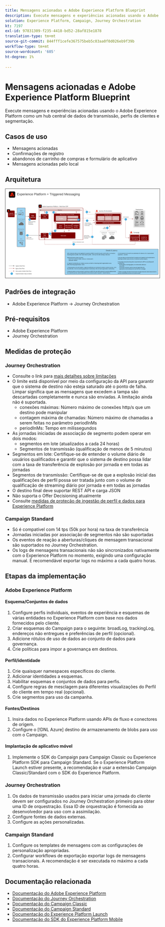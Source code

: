```yaml
---
title: Mensagens acionadas e Adobe Experience Platform Blueprint
description: Execute mensagens e experiências acionadas usando o Adobe Experience Platform como um hub central de dados de transmissão, perfis de clientes e segmentação.
solution: Experience Platform, Campaign, Journey Orchestration
kt: 7197
exl-id: 97831309-f235-4418-bd52-28af815e1878
translation-type: tm+mt
source-git-commit: 844fff1cefe367575beb5c03aa0f0d026eb9f39b
workflow-type: tm+mt
source-wordcount: '605'
ht-degree: 1%

---
```


# Mensagens acionadas e Adobe Experience Platform Blueprint

Execute mensagens e experiências acionadas usando o Adobe Experience Platform como um hub central de dados de transmissão, perfis de clientes e segmentação.

## Casos de uso

* Mensagens acionadas
* Confirmações de registro
* abandonos de carrinho de compras e formulário de aplicativo
* Mensagens acionadas pelo local

## Arquitetura

<img src="assets/triggered.svg" alt="Arquitetura de referência para o cenário de mensagens acionadas e Adobe Experience Platform" style="border:1px solid #4a4a4a" />

## Padrões de integração

* Adobe Experience Platform -> Journey Orchestration

## Pré-requisitos

* Adobe Experience Platform
* Journey Orchestration

## Medidas de proteção

### Journey Orchestration

* Consulte o link para [mais detalhes sobre limitações](https://experienceleague.adobe.com/docs/journeys/using/starting-with-journeys/limitations.html?lang=en#starting-with-journeys)
* O limite está disponível por meio da configuração da API para garantir que o sistema de destino não esteja saturado até o ponto de falha. Limpar significa que as mensagens que excedem a tampa são descartadas completamente e nunca são enviadas. A limitação ainda não é suportada.
   * conexões máximas: Número máximo de conexões http/s que um destino pode manipular
   * contagem máxima de chamadas: Número máximo de chamadas a serem feitas no parâmetro periodInMs
   * periodInMs: Tempo em milissegundos
* As jornadas iniciadas de associação de segmento podem operar em dois modos:
   * segmentos em lote (atualizados a cada 24 horas)
   * Segmentos de transmissão (qualificação de menos de 5 minutos)
* Segmentos em lote: Certifique-se de entender o volume diário de usuários qualificados e garantir que o sistema de destino possa lidar com a taxa de transferência de explosão por jornada e em todas as jornadas
* Segmentos de transmissão: Certifique-se de que a explosão inicial das qualificações de perfil possa ser tratada junto com o volume de qualificação de streaming diário por jornada e em todas as jornadas
* O destino final deve suportar REST API e carga JSON
* Não suporta o Offer Decisioning atualmente
* Consulte [medidas de proteção de ingestão de perfil e dados para Experience Platform](https://experienceleague.adobe.com/docs/experience-platform/profile/guardrails.html?lang=en)

### Campaign Standard

* Só é compatível com 14 tps (50k por hora) na taxa de transferência
* Jornadas iniciadas por associação de segmentos não são suportadas
* Os eventos de reação a aberturas/cliques de mensagem transacional são suportados no Journey Orchestration.
* Os logs de mensagens transacionais não são sincronizados nativamente com o Experience Platform no momento, exigindo uma configuração manual. É recomendável exportar logs no máximo a cada quatro horas.


## Etapas da implementação

### Adobe Experience Platform

#### Esquema/Conjuntos de dados

1. Configure perfis individuais, eventos de experiência e esquemas de várias entidades no Experience Platform com base nos dados fornecidos pelo cliente.
1. Criar esquemas do Campaign para o seguinte: broadLog, trackingLog, endereços não entregues e preferências de perfil (opcional).
1. Adicione rótulos de uso de dados ao conjunto de dados para governança.
1. Crie políticas para impor a governança em destinos.

#### Perfil/identidade

1. Crie quaisquer namespaces específicos do cliente.
1. Adicionar identidades a esquemas.
1. Habilitar esquemas e conjuntos de dados para perfis.
1. Configure regras de mesclagem para diferentes visualizações do Perfil do cliente em tempo real (opcional).
1. Crie segmentos para uso da campanha.

#### Fontes/Destinos

1. Insira dados no Experience Platform usando APIs de fluxo e conectores de origem.
1. Configure o [!DNL Azure] destino de armazenamento de blobs para uso com o Campaign.

#### Implantação de aplicativo móvel

1. Implemente o SDK do Campaign para Campaign Classic ou Experience Platform SDK para Campaign Standard. Se o Experience Platform Launch estiver presente, a recomendação é usar a extensão Campaign Classic/Standard com o SDK do Experience Platform.


### Journey Orchestration

1. Os dados de transmissão usados para iniciar uma jornada do cliente devem ser configurados no Journey Orchestration primeiro para obter uma ID de orquestração. Essa ID de orquestração é fornecida ao desenvolvedor para uso com a assimilação.
1. Configure fontes de dados externas.
1. Configure as ações personalizadas.

### Campaign Standard

1. Configure os templates de mensagens com as configurações de personalização apropriadas.
1. Configurar workflows de exportação exportar logs de mensagens transacionais. A recomendação é ser executada no máximo a cada quatro horas.


## Documentação relacionada

* [Documentação do Adobe Experience Platform](https://experienceleague.adobe.com/docs/experience-platform.html?lang=en)
* [Documentação do Journey Orchestration](https://experienceleague.adobe.com/docs/journey-orchestration.html?lang=en)
* [Documentação do Campaign Classic](https://experienceleague.adobe.com/docs/campaign-classic.html?lang=en)
* [Documentação do Campaign Standard](https://experienceleague.adobe.com/docs/campaign-standard.html?lang=en)
* [Documentação do Experience Platform Launch](https://experienceleague.adobe.com/docs/launch.html?lang=en)
* [Documentação do SDK do Experience Platform Mobile](https://experienceleague.adobe.com/docs/mobile.html?lang=en)
